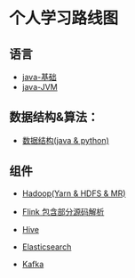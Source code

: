 # 个人学习路线图

## 语言
- [java-基础](
https://github.com/Whojohn/learn/tree/master/docs/java)
- [java-JVM](
  https://github.com/Whojohn/learn/tree/master/docs/java/jvm-doc)  

## 数据结构&算法：
- [数据结构(java & python)](
https://github.com/Whojohn/learn/tree/master/algorithm/docs/datastructure)

## 组件

- [Hadoop(Yarn & HDFS & MR)](
https://github.com/Whojohn/learn/tree/master/hadooplearn)

- [Flink 包含部分源码解析](
https://github.com/Whojohn/learn/tree/master/flinklearn)

- [Hive](
  https://github.com/Whojohn/learn/tree/master/docs/hive)

- [Elasticsearch](
  https://github.com/Whojohn/learn/tree/master/docs/es)

- [Kafka](
  https://github.com/Whojohn/learn/tree/master/kafkalearn)  